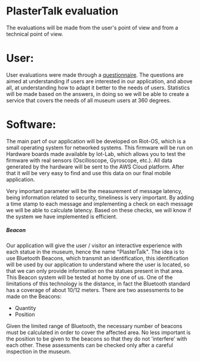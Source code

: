 # PlasterTalk evaluation
The evaluations will be made from the user's point of view and from a technical point of view.

# User:
User evaluations were made through a [questionnaire](https://docs.google.com/forms/d/e/1FAIpQLScAAcIDnHJCYA64pkPDzyVVuRsNEuSnUHHijtT7aExaUH0ccA/viewform?usp=sf_link). The questions are aimed at understanding if users are interested in our application, and above all, at understanding how to adapt it better to the needs of users. Statistics will be made based on the answers, in doing so we will be able to create a service that covers the needs of all museum users at 360 degrees.


# Software:
The main part of our application will be developed on Riot-OS, which is a small operating system for networked systems. This firmware will be run on Hardware boards made available by Iot-Lab, which allows you to test the firmware with real sensors (Oscilloscope, Gyroscope, etc.).
All data generated by the hardware will be sent to the AWS Cloud platform. After that it will be very easy to find and use this data on our final mobile application.

Very important parameter will be the measurement of message latency, being information related to security, timeliness is very important. By adding a time stamp to each message and implementing a check on each message we will be able to calculate latency. Based on these checks, we will know if the system we have implemented is efficient.

##### Beacon
Our application will give the user / visitor an interactive experience with each statue in the museum, hence the name "PlasterTalk". The idea is to use Bluetooth Beacons, which transmit an identification, this identification will be used by our application to understand where the user is located, so that we can only provide information on the statues present in that area. This Beacon system will be tested at home by one of us. One of the limitations of this technology is the distance, in fact the Bluetooth standard has a coverage of about 10/12 meters. There are two assessments to be made on the Beacons:

 - Quantity
 - Position

Given the limited range of Bluetooth, the necessary number of beacons must be calculated in order to cover the affected area. No less important is the position to be given to the beacons so that they do not 'interfere' with each other. These assessments can be checked only after a careful inspection in the museum.
